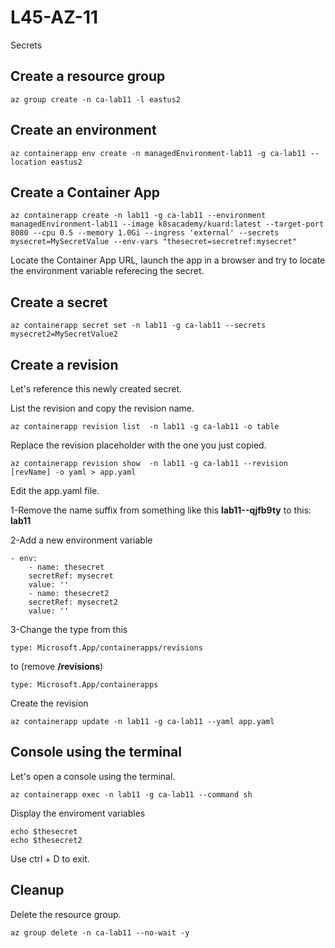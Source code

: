 # L45-AZ-11

Secrets

## Create a resource group

    az group create -n ca-lab11 -l eastus2

## Create an environment

    az containerapp env create -n managedEnvironment-lab11 -g ca-lab11 --location eastus2

## Create a Container App

    az containerapp create -n lab11 -g ca-lab11 --environment managedEnvironment-lab11 --image k8sacademy/kuard:latest --target-port 8080 --cpu 0.5 --memory 1.0Gi --ingress 'external' --secrets mysecret=MySecretValue --env-vars "thesecret=secretref:mysecret"

Locate the Container App URL, launch the app in a browser and try to locate the environment variable referecing the secret.

## Create a secret

    az containerapp secret set -n lab11 -g ca-lab11 --secrets mysecret2=MySecretValue2

## Create a revision

Let's reference this newly created secret.

List the revision and copy the revision name.

    az containerapp revision list  -n lab11 -g ca-lab11 -o table

Replace the revision placeholder with the one you just copied.

    az containerapp revision show  -n lab11 -g ca-lab11 --revision [revName] -o yaml > app.yaml

Edit the app.yaml file.

1-Remove the name suffix from something like this **lab11--qjfb9ty** to this: **lab11**

2-Add a new environment variable

    - env:
        - name: thesecret
        secretRef: mysecret
        value: ''
        - name: thesecret2
        secretRef: mysecret2
        value: ''

3-Change the type from this

    type: Microsoft.App/containerapps/revisions

to (remove **/revisions**)

    type: Microsoft.App/containerapps

Create the revision

    az containerapp update -n lab11 -g ca-lab11 --yaml app.yaml

## Console using the terminal

Let's open a console using the terminal.

    az containerapp exec -n lab11 -g ca-lab11 --command sh

Display the enviroment variables

    echo $thesecret
    echo $thesecret2

Use ctrl + D to exit.

## Cleanup

Delete the resource group.

    az group delete -n ca-lab11 --no-wait -y
